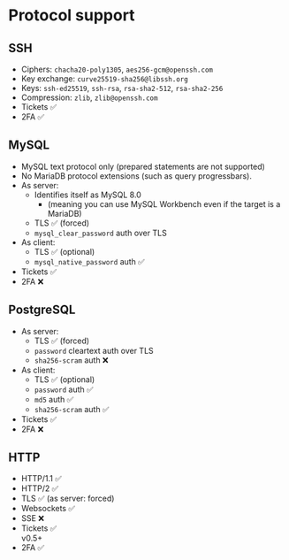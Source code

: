 # Protocol support

## SSH

* Ciphers: `chacha20-poly1305`, `aes256-gcm@openssh.com`
* Key exchange: `curve25519-sha256@libssh.org`
* Keys: `ssh-ed25519`, `ssh-rsa`, `rsa-sha2-512`, `rsa-sha2-256`
* Compression: `zlib`, `zlib@openssh.com`
* Tickets ✅
* 2FA ✅

## MySQL

* MySQL text protocol only (prepared statements are not supported)
* No MariaDB protocol extensions (such as query progressbars).
* As server:
  * Identifies itself as MySQL 8.0
    * (meaning you can use MySQL Workbench even if the target is a MariaDB)
  * TLS ✅ (forced)
  * `mysql_clear_password` auth over TLS
* As client:
  * TLS ✅ (optional)
  * `mysql_native_password` auth ✅
* Tickets ✅
* 2FA ❌

## PostgreSQL

* As server:
  * TLS ✅ (forced)
  * `password` cleartext auth over TLS
  * `sha256-scram` auth ❌
* As client:
  * TLS ✅ (optional)
  * `password` auth ✅
  * `md5` auth ✅
  * `sha256-scram` auth ✅
* Tickets ✅
* 2FA ❌

## HTTP

* HTTP/1.1 ✅
* HTTP/2 ✅
* TLS ✅ (as server: forced)
* Websockets ✅
* SSE ❌
* Tickets ✅ <div class="badge font-xs text-bg-warning">v0.5+</div>
* 2FA ✅
